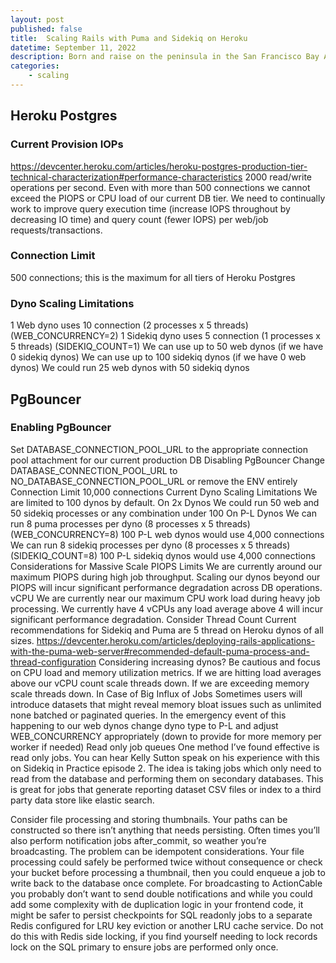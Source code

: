 ```yaml
---
layout: post
published: false
title:  Scaling Rails with Puma and Sidekiq on Heroku
datetime: September 11, 2022
description: Born and raise on the peninsula in the San Francisco Bay Area, I was fortunate to be exposed to both business and technology at a very young age. Video games were a huge influence on my interest in computers and programming. I used to play games like DOOM, Quake, Hexen, and Duke Nukem 3D at my dad's office with the tech support crew at the end of the work day. 
categories: 
    - scaling
---
```


## Heroku Postgres
### Current Provision IOPs
https://devcenter.heroku.com/articles/heroku-postgres-production-tier-technical-characterization#performance-characteristics
2000 read/write operations per second. Even with more than 500 connections we cannot exceed the PIOPS or CPU load of our current DB tier. We need to continually work to improve query execution time (increase IOPS throughout by decreasing IO time) and query count (fewer IOPS) per web/job requests/transactions.
### Connection Limit
500 connections; this is the maximum for all tiers of Heroku Postgres
### Dyno Scaling Limitations
1 Web dyno uses 10 connection (2 processes x 5 threads) (WEB_CONCURRENCY=2)
1 Sidekiq dyno uses 5 connection (1 processes x 5 threads) (SIDEKIQ_COUNT=1)
We can use up to 50 web dynos (if we have 0 sidekiq dynos)
We can use up to 100 sidekiq dynos (if we have 0 web dynos)
We could run 25 web dynos with 50 sidekiq dynos
## PgBouncer
### Enabling PgBouncer
Set DATABASE_CONNECTION_POOL_URL to the appropriate connection pool attachment for our current production DB
Disabling PgBouncer
Change DATABASE_CONNECTION_POOL_URL to NO_DATABASE_CONNECTION_POOL_URL or remove the ENV entirely
Connection Limit
10,000 connections
Current Dyno Scaling Limitations
We are limited to 100 dynos by default.
On 2x Dynos
We could run 50 web and 50 sidekiq processes or any combination under 100
On P-L Dynos
We can run 8 puma processes per dyno (8 processes x 5 threads) (WEB_CONCURRENCY=8)
100 P-L web dynos would use 4,000 connections
We can run 8 sidekiq processes per dyno (8 processes x 5 threads) (SIDEKIQ_COUNT=8)
100 P-L sidekiq dynos would use 4,000 connections
Considerations for Massive Scale
PIOPS Limits
We are currently around our maximum PIOPS during high job throughput. Scaling our dynos beyond our PIOPS will incur significant performance degradation across DB operations.
vCPU
We are currently near our maximum CPU work load during heavy job processing. We currently have 4 vCPUs any load average above 4 will incur significant performance degradation.
Consider Thread Count
Current recommendations for Sidekiq and Puma are 5 thread on Heroku dynos of all sizes.
https://devcenter.heroku.com/articles/deploying-rails-applications-with-the-puma-web-server#recommended-default-puma-process-and-thread-configuration
Considering increasing dynos?
Be cautious and focus on CPU load and memory utilization metrics.
If we are hitting load averages above our vCPU count scale threads down.
If we are exceeding memory scale threads down.
In Case of Big Influx of Jobs
Sometimes users will introduce datasets that might reveal memory bloat issues such as unlimited none batched or paginated queries. In the emergency event of this happening to our web dynos change dyno type to P-L and adjust WEB_CONCURRENCY appropriately (down to provide for more memory per worker if needed)
Read only job queues
One method I’ve found effective is read only jobs. You can hear Kelly Sutton speak on his experience with this on Sidekiq in Practice episode 2. The idea is taking jobs which only need to read from the database and performing them on secondary databases. This is great for jobs that generate reporting dataset CSV files or index to a third party data store like elastic search. 

Consider file processing and storing thumbnails. Your paths can be constructed so there isn’t anything that needs persisting.  Often times you’ll also perform notification jobs after_commit, so weather you’re broadcasting. The problem can be idempotent considerations. Your file processing could safely be performed twice without consequence or check your bucket before processing a thumbnail, then you could enqueue a job to write back to the database once complete. For broadcasting to ActionCable you probably don’t want to send double notifications and while you could add some complexity with de duplication logic in your frontend code, it might be safer to persist checkpoints for SQL readonly jobs to a separate Redis configured for LRU key eviction or another LRU cache service. Do not do this with Redis side locking, if you find yourself needing to lock records lock on the SQL primary to ensure jobs are performed only once. 
